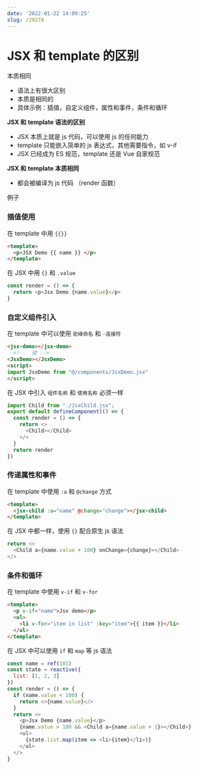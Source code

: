 ```yaml
---
date: '2022-01-22 14:09:25'
slug: /29274
---
```


# JSX 和 template 的区别

本质相同

- 语法上有很大区别
- 本质是相同的
- 具体示例：插值，自定义组件，属性和事件，条件和循环

**JSX 和 template 语法的区别**

- JSX 本质上就是 js 代码，可以使用 js 的任何能力
- template 只能嵌入简单的 js 表达式，其他需要指令，如 v-if
- JSX 已经成为 ES 规范，template 还是 Vue 自家规范

**JSX 和 template 本质相同**

- 都会被编译为 js 代码 （render 函数）

例子

### 插值使用

在 template 中用 `{{}}`

``` html
<template>
  <p>JSX Demo {{ name }} </p>
</template>
```

在 JSX 中用 `{}` 和 `.value`

```js
const render = () => {
  return <p>Jsx Demo {name.value}</p>
}
```

### 自定义组件引入

在 template 中可以使用 `驼峰命名` 和 `-连接符`

```html
<jsx-demo></jsx-demo>
  <!--  或 -->
<JsxDemo></JsxDemo>
<script>
import JsxDemo from "@/components/JsxDemo.jsx"
</script>
```

在 JSX 中引入 `组件名称` 和 `使用名称` 必须一样

```js
import Child from "./JsxChild.jsx";
export default defineComponent(() => { 
  const render = () => {
    return <>    
      <Child></Child>
    </>
  } 
  return render
})
```

### 传递属性和事件

在 template 中使用 `:a` 和 `@change` 方式

``` html
<template> 
  <jsx-child :a="name" @change="change"></jsx-child>
</template>
```

在 JSX 中都一样，使用 `{}` 配合原生 js 语法

```js
return <>  
  <Child a={name.value + 100} onChange={change}></Child>
</>
```

### 条件和循环

在 template 中使用 `v-if` 和 `v-for`

``` html
<template>
  <p v-if="name">Jsx demo</p>  
  <ul>
    <li v-for="item in list" :key="item">{{ item }}</li>
  </ul>
</template>
```

在 JSX 中可以使用 `if` 和 `map` 等 js 语法

```js
const name = ref(101)
const state = reactive({
  list: [1, 2, 3]
})
const render = () => {
  if (name.value < 100) {
    return <>{name.value}</>
  }
  return <>
    <p>Jsx Demo {name.value}</p>
    {name.value > 100 && <Child a={name.value + 1}></Child>}
    <ul>
      {state.list.map(item => <li>{item}</li>)}
    </ul>
  </>
}
```








